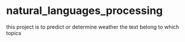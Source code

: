 # natural_languages_processing
 this project is to predict or determine weather the text belong to which topics

